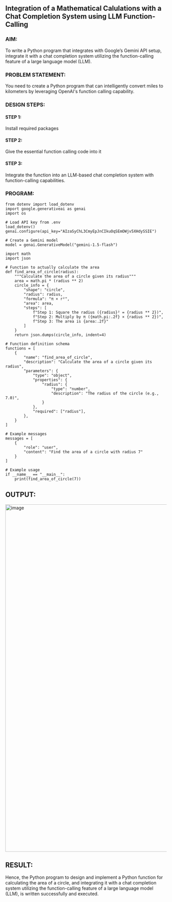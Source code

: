 ## Integration of a Mathematical Calulations with a Chat Completion System using LLM Function-Calling

### AIM:
To write a Python program that integrates with Google’s Gemini API setup, integrate it with a chat completion system utilizing the function-calling feature of a large language model (LLM).

### PROBLEM STATEMENT:
You need to create a Python program that can intelligently convert miles to kilometers by leveraging OpenAI's function calling capability.
### DESIGN STEPS:

#### STEP 1:
Install required packages
#### STEP 2:
Give the essential function calling code into it
#### STEP 3:
Integrate the function into an LLM-based chat completion system with function-calling capabilities.

### PROGRAM:
```
from dotenv import load_dotenv
import google.generativeai as genai
import os

# Load API key from .env
load_dotenv()
genai.configure(api_key="AIzaSyChL3CmyEpJnCIkuOqSEmOWjv5XHdySSIE")

# Create a Gemini model
model = genai.GenerativeModel("gemini-1.5-flash")

import math
import json

# Function to actually calculate the area
def find_area_of_circle(radius):
    """Calculate the area of a circle given its radius"""
    area = math.pi * (radius ** 2)
    circle_info = {
        "shape": "circle",
        "radius": radius,
        "formula": "π × r²",
        "area": area,
        "steps": [
            f"Step 1: Square the radius ({radius}² = {radius ** 2})",
            f"Step 2: Multiply by π ({math.pi:.2f} × {radius ** 2})",
            f"Step 3: The area is {area:.2f}"
        ]
    }
    return json.dumps(circle_info, indent=4)

# Function definition schema
functions = [
    {
        "name": "find_area_of_circle",
        "description": "Calculate the area of a circle given its radius",
        "parameters": {
            "type": "object",
            "properties": {
                "radius": {
                    "type": "number",
                    "description": "The radius of the circle (e.g., 7.0)",
                }
            },
            "required": ["radius"],
        },
    }
]

# Example messages
messages = [
    {
        "role": "user",
        "content": "Find the area of a circle with radius 7"
    }
]

# Example usage
if __name__ == "__main__":
    print(find_area_of_circle(7))
```
## OUTPUT:
<img width="1920" height="1080" alt="image" src="https://github.com/user-attachments/assets/199da56b-5b61-4d7a-b7d3-c784a7bf98d7" />

## RESULT:
Hence, the Python program to design and implement a Python function for calculating the area of a circle, and integrating it with a chat completion system utilizing the function-calling feature of a large language model (LLM), is written successfully and executed.
